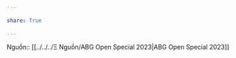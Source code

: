 ---  
share: True  
---  
Nguồn:: [[../../../Ξ Nguồn/ABG Open Special 2023|ABG Open Special 2023]]  
